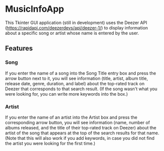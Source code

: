 # MusicInfoApp
This Tkinter GUI application (still in development) uses the Deezer API (https://rapidapi.com/deezerdevs/api/deezer-1/) to display information about a specific song or artist whose name is entered by the user.

## Features

### Song
If you enter the name of a song into the Song Title entry box and press the arrow button next to it, you will see information (title, artist, album title, release date, genre, duration, and label) about the top-rated track on Deezer that corresponds to that search result. (If the song wasn't what you were looking for, you can write more keywords into the box.)

### Artist
If you enter the name of an artist into the Artist box and press the corresponding arrow button, you will see information (name, number of albums released, and the title of their top-rated track on Deezer) about the artist of the song that appears at the top of the search results for that name. (Note that this will also work if you add keywords, in case you did not find the artist you were looking for the first time.)
